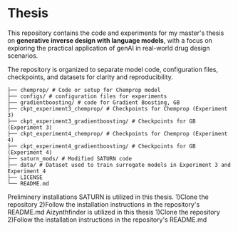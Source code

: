 # Thesis
This repository contains the code and experiments for my master's thesis on **generative inverse design with language models**, with a focus on exploring the practical application of genAI in real-world  drug design scenarios.

The repository is organized to separate model code, configuration files, checkpoints, and datasets for clarity and reproducibility.


```
├── chemprop/ # Code or setup for Chemprop model 
├── configs/ # configuration files for experiments 
├── gradientboosting/ # code for Gradient Boosting, GB 
├── ckpt_experiment3_chemprop/ # Checkpoints for Chemprop (Experiment 3) 
├── ckpt_experiment3_gradientboosting/ # Checkpoints for GB (Experiment 3) 
├── ckpt_experiment4_chemprop/ # Checkpoints for Chemprop (Experiment 4) 
├── ckpt_experiment4_gradientboosting/ # Checkpoints for GB (Experiment 4) 
├── saturn_mods/ # Modified SATURN code
├── data/ # Dataset used to train surrogate models in Experiment 3 and Experiment 4
├── LICENSE 
└── README.md
```

Preliminery installations
SATURN is utilized in this thesis.
1)Clone the repository
2)Follow the installation instructions in the repository's README.md
Aizynthfinder is utilized in this thesis
1)Clone the repository
2)Follow the installation instructions in the repository's README.md

